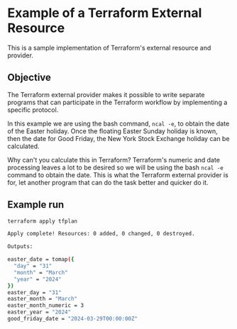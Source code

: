 # Example of a Terraform External Resource

This is a sample implementation of Terraform's external resource and provider.

## Objective

The Terraform external provider makes it possible to write separate programs that can participate in the Terraform workflow by implementing a specific protocol.

In this example we are using the bash command, `ncal -e`,  to obtain the date of the Easter holiday. Once the floating Easter Sunday holiday is known, then the date for Good Friday, the New York Stock Exchange holiday can be calculated.

Why can't you calculate this in Terraform? Terraform's numeric and date processing leaves a lot to be desired so we will be using the bash `ncal -e` command to obtain the date. This is what the Terraform external provider is for, let another program that can do the task better and quicker do it.

## Example run

```bash
terraform apply tfplan                                                                                       

Apply complete! Resources: 0 added, 0 changed, 0 destroyed.

Outputs:

easter_date = tomap({
  "day" = "31"
  "month" = "March"
  "year" = "2024"
})
easter_day = "31"
easter_month = "March"
easter_month_numeric = 3
easter_year = "2024"
good_friday_date = "2024-03-29T00:00:00Z"
```
